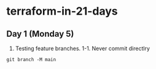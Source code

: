 # terraform-in-21-days

## Day 1 (Monday 5)

1. Testing feature branches. 
1-1. Never commit directlry 

`git branch -M main`